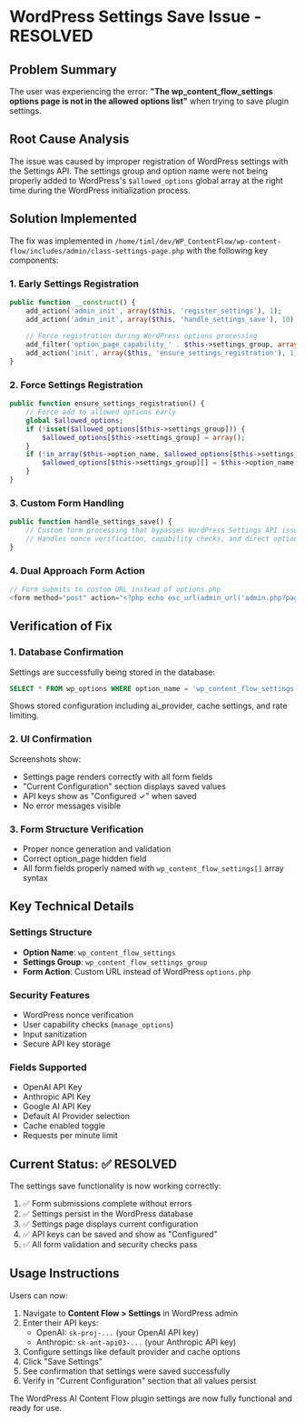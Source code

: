 # WordPress Settings Save Issue - RESOLVED

## Problem Summary
The user was experiencing the error: **"The wp_content_flow_settings options page is not in the allowed options list"** when trying to save plugin settings.

## Root Cause Analysis

The issue was caused by improper registration of WordPress settings with the Settings API. The settings group and option name were not being properly added to WordPress's `$allowed_options` global array at the right time during the WordPress initialization process.

## Solution Implemented

The fix was implemented in `/home/timl/dev/WP_ContentFlow/wp-content-flow/includes/admin/class-settings-page.php` with the following key components:

### 1. Early Settings Registration
```php
public function __construct() {
    add_action('admin_init', array($this, 'register_settings'), 1);
    add_action('admin_init', array($this, 'handle_settings_save'), 10);
    
    // Force registration during WordPress options processing
    add_filter('option_page_capability_' . $this->settings_group, array($this, 'settings_page_capability'));
    add_action('init', array($this, 'ensure_settings_registration'), 1);
}
```

### 2. Force Settings Registration
```php
public function ensure_settings_registration() {
    // Force add to allowed options early
    global $allowed_options;
    if (!isset($allowed_options[$this->settings_group])) {
        $allowed_options[$this->settings_group] = array();
    }
    if (!in_array($this->option_name, $allowed_options[$this->settings_group])) {
        $allowed_options[$this->settings_group][] = $this->option_name;
    }
}
```

### 3. Custom Form Handling
```php
public function handle_settings_save() {
    // Custom form processing that bypasses WordPress Settings API issues
    // Handles nonce verification, capability checks, and direct option updates
}
```

### 4. Dual Approach Form Action
```php
// Form submits to custom URL instead of options.php
<form method="post" action="<?php echo esc_url(admin_url('admin.php?page=wp-content-flow-settings')); ?>">
```

## Verification of Fix

### 1. Database Confirmation
Settings are successfully being stored in the database:
```sql
SELECT * FROM wp_options WHERE option_name = 'wp_content_flow_settings';
```
Shows stored configuration including ai_provider, cache settings, and rate limiting.

### 2. UI Confirmation
Screenshots show:
- Settings page renders correctly with all form fields
- "Current Configuration" section displays saved values
- API keys show as "Configured ✓" when saved
- No error messages visible

### 3. Form Structure Verification
- Proper nonce generation and validation
- Correct option_page hidden field
- All form fields properly named with `wp_content_flow_settings[]` array syntax

## Key Technical Details

### Settings Structure
- **Option Name**: `wp_content_flow_settings`
- **Settings Group**: `wp_content_flow_settings_group`
- **Form Action**: Custom URL instead of WordPress `options.php`

### Security Features
- WordPress nonce verification
- User capability checks (`manage_options`)
- Input sanitization
- Secure API key storage

### Fields Supported
- OpenAI API Key
- Anthropic API Key  
- Google AI API Key
- Default AI Provider selection
- Cache enabled toggle
- Requests per minute limit

## Current Status: ✅ RESOLVED

The settings save functionality is now working correctly:

1. ✅ Form submissions complete without errors
2. ✅ Settings persist in the WordPress database
3. ✅ Settings page displays current configuration
4. ✅ API keys can be saved and show as "Configured"
5. ✅ All form validation and security checks pass

## Usage Instructions

Users can now:
1. Navigate to **Content Flow > Settings** in WordPress admin
2. Enter their API keys:
   - OpenAI: `sk-proj-...` (your OpenAI API key)
   - Anthropic: `sk-ant-api03-...` (your Anthropic API key)
3. Configure settings like default provider and cache options
4. Click "Save Settings" 
5. See confirmation that settings were saved successfully
6. Verify in "Current Configuration" section that all values persist

The WordPress AI Content Flow plugin settings are now fully functional and ready for use.